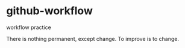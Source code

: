 # github-workflow
workflow practice

There is nothing permanent, except change.
To improve is to change.